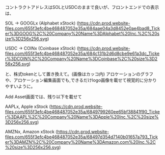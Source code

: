 コントラクトアドレスはSOLとUSDCのままで良いが、フロントエンドでの表示は、

SOL -> GOOGLx (Alphabet xStock) (https://cdn.prod.website-files.com/655f3efc4be468487052e35a/684aae04a3d8452e0ae4bad8_Ticker%3DGOOG%2C%20Company%20Name%3DAlphabet%20Inc.%2C%20size%3D256x256.svg)

USDC -> COINx (Coinbase xStock) (https://cdn.prod.website-files.com/655f3efc4be468487052e35a/684c131b2d6d8cbe9e61a3dc_Ticker%3DCOIN%2C%20Company%20Name%3DCoinbase%2C%20size%3D256x256.svg)

と、株式tokenとして置き換えて。(画像はカッコ内)
アロケーションのグラフや、アロケーション編集画面でも,できるだけlogo画像を載せて視覚的に分かりやすいように。

Add Asset画面では、残り以下を載せて

AAPLx, Apple xStock (https://cdn.prod.website-files.com/655f3efc4be468487052e35a/6849799260ee65bf38841f90_Ticker%3DAAPL%2C%20Company%20Name%3DApple%20Inc.%2C%20size%3D256x256.svg)

AMZNx, Amazon xStock (https://cdn.prod.website-files.com/655f3efc4be468487052e35a/68497d354d7140b01657a793_Ticker%3DAMZN%2C%20Company%20Name%3DAmazon.com%20Inc.%2C%20size%3D256x256.svg)


